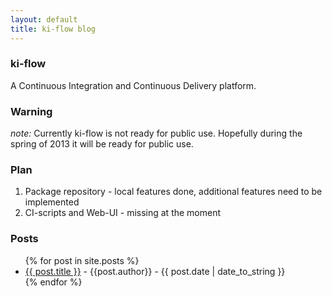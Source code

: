 ```yaml
---
layout: default
title: ki-flow blog
---
```


### ki-flow

A Continuous Integration and Continuous Delivery platform.

### Warning

*note:* Currently ki-flow is not ready for public use. Hopefully during the spring of 2013 it will be ready for
public use.

### Plan

1. Package repository - local features done, additional features need to be implemented
2. CI-scripts and Web-UI - missing at the moment

### Posts

<ul>
{% for post in site.posts %}
<li><a href="{{ post.url }}">{{ post.title }}</a> - {{post.author}} - {{ post.date | date_to_string }}</li>
{% endfor %}
</ul>

